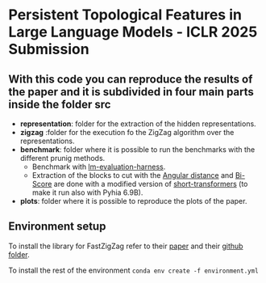# Persistent Topological Features in Large Language Models - ICLR 2025 Submission
## With this code you can reproduce the results of the paper and it is subdivided in four main parts inside the folder src
-   **representation**: folder for the extraction of the hidden representations.
-   **zigzag** :folder for the execution fo the ZigZag algorithm over the representations.
-   **benchmark**: folder where it is possible to run the benchmarks with the different prunig methods.
    -   Benchmark with [lm-evaluation-harness](https://github.com/EleutherAI/lm-evaluation-harness).
    -   Extraction of the blocks to cut with the [Angular distance](https://arxiv.org/abs/2403.17887v1) and [Bi-Score](https://arxiv.org/abs/2403.03853) are done with a modified version of [short-transformers](https://github.com/melisa/short-transformers) (to make it run also with Pyhia 6.9B).
-   **plots**: folder where it is possible to reproduce the plots of the paper.
## Environment setup

To install the library for FastZigZag refer to their [paper](https://arxiv.org/abs/2204.11080) and their [github folder](https://github.com/TDA-Jyamiti/fzz).

To install the rest of the environment ```conda env create -f environment.yml```

